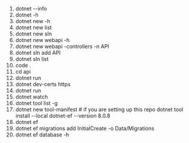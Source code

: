 1. dotnet --info
2. dotnet -h
3. dotnet new -h
4. dotnet new list
5. dotnet new sln
6. dotnet new webapi -h
7. dotnet new webapi -controllers -n API
8. dotnet sln add API
9. dotnet sln list
10. code .
11. cd api
12. dotnet run
13. dotnet dev-certs https
14. dotnet run
15. dotnet watch
16. dotnet tool list -g
17. dotnet new tool-manifest # if you are setting up this repo
    dotnet tool install --local dotnet-ef --version 8.0.8
18. dotnet ef
19. dotnet ef migrations add InitialCreate -o Data/Migrations
20. dotnet ef database -h
